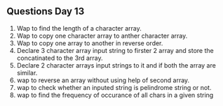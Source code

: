 ## Questions Day 13

1. Wap to find the length of a character array.
2. Wap to copy one character array to anther character array.
3. Wap to copy one array to another in reverse order.
4. Declare 3 character array input string to firster 2 array and store the concatinated to the 3rd array.
5. Declare 2 character arrays input strings to it and if both the array are similar.
6. wap to reverse an array without using help of second array.
7. wap to check whether an inputed string is pelindrome string or not.
8. wap to find the frequency of occurance of all chars in a given string
